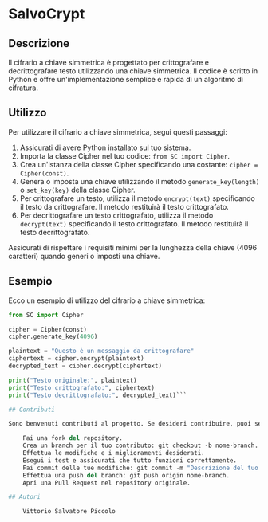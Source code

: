 # SalvoCrypt

## Descrizione

Il cifrario a chiave simmetrica è progettato per crittografare e decrittografare testo utilizzando una chiave simmetrica. Il codice è scritto in Python e offre un'implementazione semplice e rapida di un algoritmo di cifratura.

## Utilizzo

Per utilizzare il cifrario a chiave simmetrica, segui questi passaggi:

1. Assicurati di avere Python installato sul tuo sistema.
2. Importa la classe Cipher nel tuo codice: `from SC import Cipher`.
3. Crea un'istanza della classe Cipher specificando una costante: `cipher = Cipher(const)`.
4. Genera o imposta una chiave utilizzando il metodo `generate_key(length)` o `set_key(key)` della classe Cipher.
5. Per crittografare un testo, utilizza il metodo `encrypt(text)` specificando il testo da crittografare. Il metodo restituirà il testo crittografato.
6. Per decrittografare un testo crittografato, utilizza il metodo `decrypt(text)` specificando il testo crittografato. Il metodo restituirà il testo decrittografato.

Assicurati di rispettare i requisiti minimi per la lunghezza della chiave (4096 caratteri) quando generi o imposti una chiave.

## Esempio

Ecco un esempio di utilizzo del cifrario a chiave simmetrica:

```python
from SC import Cipher

cipher = Cipher(const)
cipher.generate_key(4096)

plaintext = "Questo è un messaggio da crittografare"
ciphertext = cipher.encrypt(plaintext)
decrypted_text = cipher.decrypt(ciphertext)

print("Testo originale:", plaintext)
print("Testo crittografato:", ciphertext)
print("Testo decrittografato:", decrypted_text)```

## Contributi

Sono benvenuti contributi al progetto. Se desideri contribuire, puoi seguire questi passaggi:

    Fai una fork del repository.
    Crea un branch per il tuo contributo: git checkout -b nome-branch.
    Effettua le modifiche e i miglioramenti desiderati.
    Esegui i test e assicurati che tutto funzioni correttamente.
    Fai commit delle tue modifiche: git commit -m "Descrizione del tuo contributo".
    Effettua una push del branch: git push origin nome-branch.
    Apri una Pull Request nel repository originale.

## Autori

    Vittorio Salvatore Piccolo
